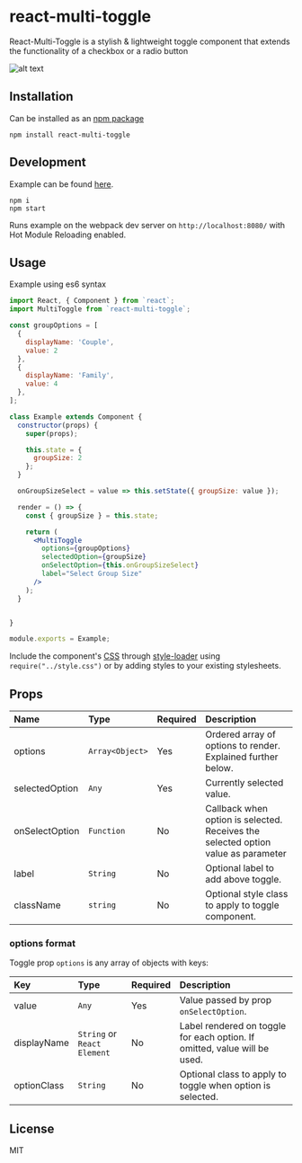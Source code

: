 # react-multi-toggle

React-Multi-Toggle is a stylish & lightweight toggle component that extends the functionality of a checkbox or a radio button

![alt text](https://github.com/danielarias123/react-multi-toggle/blob/master/example/images/react-multi-toggle-example.gif "Toggle Gif")

Installation
------------

Can be installed as an [npm package](https://www.npmjs.com/package/react-multi-toggle)

```
npm install react-multi-toggle
```

## Development
Example can be found [here](https://github.com/danielarias123/react-multi-toggle/blob/master/example).


```shell
npm i
npm start
```
Runs example on the webpack dev server on `http://localhost:8080/` with Hot Module Reloading enabled.

Usage
-----
Example using es6 syntax

```jsx
import React, { Component } from `react`;
import MultiToggle from `react-multi-toggle`;

const groupOptions = [
  {
    displayName: 'Couple',
    value: 2
  },
  {
    displayName: 'Family',
    value: 4
  },
];

class Example extends Component {
  constructor(props) {
    super(props);

    this.state = {
      groupSize: 2
    };
  }

  onGroupSizeSelect = value => this.setState({ groupSize: value });

  render = () => {
    const { groupSize } = this.state;

    return (
      <MultiToggle
        options={groupOptions}
        selectedOption={groupSize}
        onSelectOption={this.onGroupSizeSelect}
        label="Select Group Size"
      />
    );
  }


}

module.exports = Example;
```

Include the component's [CSS](./style.css) through [style-loader](https://www.npmjs.com/package/style-loader) using `require("../style.css")` or by adding styles to your existing stylesheets.

Props
-----

| Name | Type | Required | Description |
|:---|:---|:---|:---|
| options | `Array<Object>` | Yes | Ordered array of options to render. Explained further below. |
| selectedOption | `Any` | Yes | Currently selected value. |
| onSelectOption | `Function` | No | Callback when option is selected. Receives the selected option value as parameter |
| label | `String` | No | Optional label to add above toggle. |
| className | `string` | No | Optional style class to apply to toggle component. |

### options format
Toggle prop `options` is any array of objects with keys:

| Key | Type | Required | Description |
|:---|:---|:---|:---|
| value | `Any` | Yes | Value passed by prop `onSelectOption`. |
| displayName | `String` or `React Element` | No | Label rendered on toggle for each option. If omitted, value will be used. |
| optionClass | `String` | No | Optional class to apply to toggle when option is selected. |


## License

MIT

